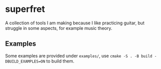 # superfret
A collection of tools I am making because I like practicing guitar, but struggle in some aspects, for example music theory.

## Examples
Some examples are provided under `examples/`, use `cmake -S . -B build -DBUILD_EXAMPLES=ON` to build them.